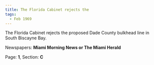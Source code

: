 ```yaml
---  
title: The Florida Cabinet rejects the  
tags:  
  - Feb 1969  
---  
```

  
The Florida Cabinet rejects the proposed Dade County bulkhead line in South Biscayne Bay.  
  
Newspapers: **Miami Morning News or The Miami Herald**  
  
Page: **1**, Section: **C** 
